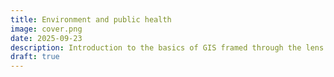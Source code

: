 ```yaml
---
title: Environment and public health
image: cover.png
date: 2025-09-23
description: Introduction to the basics of GIS framed through the lens of how to use spatial analysis to study environmental hazards and public health. Themes focus on identifying patterns of environmental injustice and working towards equitable public health access. 
draft: true 
---
```

